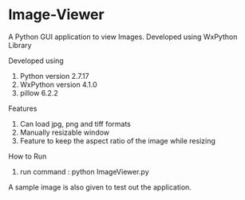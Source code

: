 # Image-Viewer
A Python GUI application to view Images. Developed using WxPython Library

Developed using 
1. Python version 2.7.17
2. WxPython version 4.1.0
3. pillow 6.2.2

Features

1. Can load jpg, png and tiff formats
2. Manually resizable window
3. Feature to keep the aspect ratio of the image while resizing


How to Run 

1. run command : python ImageViewer.py

A sample image is also given to test out the application.
